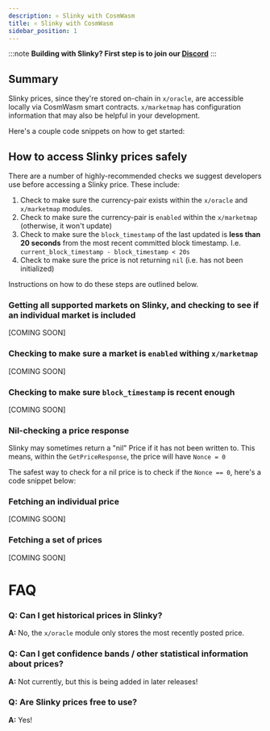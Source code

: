 ```yaml
---
description: ⚛️ Slinky with CosmWasm
title: ⚛️ Slinky with CosmWasm
sidebar_position: 1
---
```


:::note
**Building with Slinky? First step is to join our [Discord](https://discord.gg/amAgf9Z39w)**
:::

## Summary

Slinky prices, since they're stored on-chain in `x/oracle`, are accessible locally via CosmWasm smart contracts. `x/marketmap` has configuration information that may also be helpful in your development.

Here's a couple code snippets on how to get started:

## How to access Slinky prices safely

There are a number of highly-recommended checks we suggest developers use before accessing a Slinky price. These include:

1. Check to make sure the currency-pair exists within the `x/oracle` and `x/marketmap` modules.
1. Check to make sure the currency-pair is `enabled` within the `x/marketmap` (otherwise, it won't update)
1. Check to make sure the `block_timestamp` of the last updated is **less than 20 seconds** from the most recent committed block timestamp. I.e. `current_block_timestamp - block_timestamp < 20s`
1. Check to make sure the price is not returning `nil` (i.e. has not been initialized)

Instructions on how to do these steps are outlined below.

### Getting all supported markets on Slinky, and checking to see if an individual market is included

[COMING SOON]

### Checking to make sure a market is `enabled` withing `x/marketmap`

[COMING SOON]

### Checking to make sure `block_timestamp` is recent enough

[COMING SOON]

### Nil-checking a price response

Slinky may sometimes return a "nil" Price  if it has not been written to. This means, within the `GetPriceResponse`, the price will have `Nonce = 0`

The safest way to check for a nil price is to check if the `Nonce == 0`, here's a code snippet below:

### Fetching an individual price

[COMING SOON]

### Fetching a set of prices

[COMING SOON]

# FAQ

### Q: Can I get historical prices in Slinky?

**A:** No, the `x/oracle` module only stores the most recently posted price.

### Q: Can I get confidence bands / other statistical information about prices?

**A:** Not currently, but this is being added in later releases!

### Q: Are Slinky prices free to use?

**A:** Yes!
